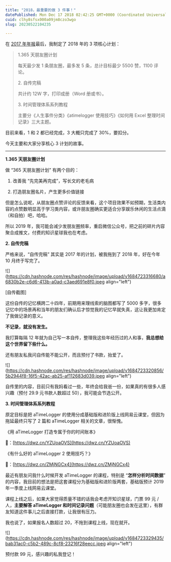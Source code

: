```yaml
---
title: "2018，最重要的做 3 件事！"
datePublished: Mon Dec 17 2018 02:42:25 GMT+0000 (Coordinated Universal Time)
cuid: clhy8sfsx000a09jm8czo3wgo
slug: 20230522104235

---
```


在 [2017 年年报](http://mp.weixin.qq.com/s?__biz=MzI3MzU5MDA1OQ==&mid=2247484438&idx=1&sn=70dc021c1d0ab16a86625f9bc9677c10&chksm=eb21b652dc563f44e43d0a3e4a2a360747f39dbca58e717c3a5abaff20fe53c561172c774ca0&scene=21#wechat_redirect)最后，我制定了 2018 年的 3 项核心计划：

> 1.365 天朋友圈计划
> 
> 每天最少发 1 条朋友圈，最多发 5 条，总计目标最少 5500 赞，1100 评论。
> 
> 2\. 自传完稿
> 
> 共计约 12W 字，打印成册（Word 册或书）。
> 
> 3\. 时间管理体系系列教程
> 
> 主要分《人生事件分类》《atimelogger 使用技巧》《如何用 Excel 整理时间记录》三大主题。

目前来看，1 和 2 都已经完成，3 大概只完成了 30%，要扣分。

今天主要和大家分享核心 3 计划的故事。

---

**1.365 天朋友圈计划**

做 “365 天朋友圈计划” 有两个目的：

1. 改善我 “先完美再完成”，写长文的老毛病
    
2. 打造朋友圈名片，产生更多价值链接
    

但是怎么说呢，从朋友圈点赞评论的反馈来看，这个项目效果不如预期，生活类内容的点赞数明显高于学习类内容，或许朋友圈确实更适合分享娱乐休闲的生活点滴（和自拍）吧，哈哈。

所以 2019 年，我可能会减少发朋友圈频率，重启微信公众号，把之前的碎片内容聚合成推文，付费的知识星球我也在考虑。

**2\. 自传完稿**

严格来说，“自传完稿” 其实是 2017 年的计划，被我拖到了 2018 年，好在今年 10 月终于写完了。

![](https://cdn.hashnode.com/res/hashnode/image/upload/v1684723316680/a6830b2e-c6d6-413b-a0ad-c3aed691e8f0.jpeg align="left")

\[自传截图\]

这份自传的记忆横跨二十四年，前期用来理线索的脑图都写了 5000 多字，很多记忆中的场景再和当年的朋友们确认后才惊觉我的记忆早就失真，这让我更加肯定了我做记录的意义。

**不记录，就没有发生。**

我打算每隔 12 年就为自己写一本自传，整理我这些年经历过的人和事，**我总想给这个世界留下些什么。**

还有朋友私我问自传能不能公开，而且预付了书款，抬爱了。

![](https://cdn.hashnode.com/res/hashnode/image/upload/v1684723320856/5b2944f8-16f5-42ac-ab25-af112683d039.jpeg align="left")

自传里的内容，目前只有我妈看过一些，年终会给我爸一份，如果真的有很多人感兴趣（预付 29.9 元书款人数超过 50），我可能会节选公开。

**3\. 时间管理体系系列教程**

原定目标是把 aTimeLogger 的使用分成基础版和进阶版上线网易云课堂，但因为拖延最终只写了 2 篇和 aTimeLogger 相关的文章，很惭愧。

《用 aTimeLogger 打造专属于你的时间账本》

📎：[https://dwz.cn/YZUoaOVS](https://dwz.cn/YZUoaOVS)

《有什么好的 aTimeLogger 2 使用技巧？》

📎：[https://dwz.cn/ZMjNGCx4](https://dwz.cn/ZMjNGCx4)

最近有朋友问我什么时候开发 aTimeLogger 的课程，特别是 “**怎样分析时间数据**” 的内容，我目前的想法是把这套课程分为基础版和进阶版两套，基础版预计 2019 年一季度上线网易云课堂。

课程上线之后，如果大家觉得质量不错的话我会考虑开知识星球，门票 99 元 / 人，**主要解答 aTimeLogger 和时间记录问题**（可能朋友圈也会发在这里），有群友知道这件事儿之后直接打款，让我很有压力。

我也说了，如果报名人数超过 20，不拖到课程上线，现在就开。

![](https://cdn.hashnode.com/res/hashnode/image/upload/v1684723329435/bab31ac0-c5b2-489c-8cf8-23216f28eecc.jpeg align="left")

预付款 99 元，感兴趣的私我登记！